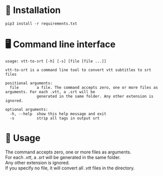 # 💾 Installation

```
pip3 install -r requirements.txt
```

# 🖥️ Command line interface

```
usage: vtt-to-srt [-h] [-s] [file [file ...]]

vtt-to-srt is a command line tool to convert vtt subtitles to srt files

positional arguments:
  file        a file. The command accepts zero, one or more files as arguments. For each .vtt, a .srt will be
              generated in the same folder. Any other extension is ignored.

optional arguments:
  -h, --help  show this help message and exit
  -s          strip all tags in output srt
```

# 📙 Usage

The command accepts zero, one or more files as arguments.  
For each _.vtt_, a _.srt_ will be generated in the same folder.  
Any other extension is ignored.  
If you specify no file, it will convert all _.vtt_ files in the directory.
